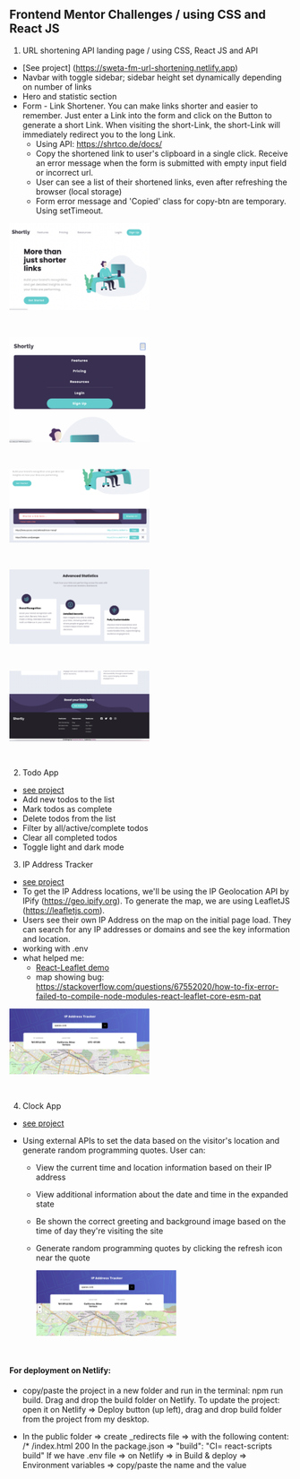 ## Frontend Mentor Challenges / using CSS and React JS

1. URL shortening API landing page / using CSS, React JS and API

- [See project] (https://sweta-fm-url-shortening.netlify.app)
- Navbar with toggle sidebar; sidebar height set dynamically depending on number of links
- Hero and statistic section
- Form - Link Shortener. You can make links shorter and easier to remember. Just enter a Link into the form and click on the Button to generate a short Link. When visiting the short-Link, the short-Link will immediately redirect you to the long Link.
  - Using API: https://shrtco.de/docs/
  - Copy the shortened link to user's clipboard in a single click. Receive an error message when the form is submitted with empty input field or incorrect url.
  - User can see a list of their shortened links, even after refreshing the browser (local storage)
  - Form error message and 'Copied' class for copy-btn are temporary. Using setTimeout.

<p align-items: center>
    <img src='readme-images/Screenshot-url-shortening-01.png' width='250'>
</p>
<br/>

<p align-items: center>
    <img src='readme-images/Screenshot-url-shortening-02.png' width='250'>
</p>
<br/>

<p align-items: center>
    <img src='readme-images/Screenshot-url-shortening-03.png' width='250'>
</p>
<br/>

<p align-items: center>
    <img src='readme-images/Screenshot-url-shortening-04.png' width='250'>
</p>
<br/>

<p align-items: center>
    <img src='readme-images/Screenshot-url-shortening-05.png' width='250'>
</p>
<br/>

2. Todo App

- [see project](https://sweta-todo-app.netlify.app)
- Add new todos to the list
- Mark todos as complete
- Delete todos from the list
- Filter by all/active/complete todos
- Clear all completed todos
- Toggle light and dark mode

3. IP Address Tracker

- [see project](https://sweta-fm-ip-tracker.netlify.app)
- To get the IP Address locations, we'll be using the IP Geolocation API by IPify (https://geo.ipify.org). To generate the map, we are using LeafletJS (https://leafletjs.com).
- Users see their own IP Address on the map on the initial page load. They can search for any IP addresses or domains and see the key information and location.
- working with .env
- what helped me:
  - [React-Leaflet demo](https://www.youtube.com/watch?v=290VgjkLong)
  - map showing bug: https://stackoverflow.com/questions/67552020/how-to-fix-error-failed-to-compile-node-modules-react-leaflet-core-esm-pat

<p align-items: center>
    <img src='readme-images/Screenshot-api-tracker-01.png' width='250'>
</p>
<br/>

4. Clock App

- [see project]()
- Using external APIs to set the data based on the visitor's location and generate random programming quotes. User can:

  - View the current time and location information based on their IP address
  - View additional information about the date and time in the expanded state
  - Be shown the correct greeting and background image based on the time of day they're visiting the site
  - Generate random programming quotes by clicking the refresh icon near the quote

    <p align-items: center>
      <img src='readme-images/Screenshot-api-tracker-01.png' width='250'>
  </p>
  <br/>

#### For deployment on Netlify:

- copy/paste the project in a new folder and run in the terminal: npm run build. Drag and drop the build folder on Netlify. To update the project: open it on Netlify => Deploy button (up left), drag and drop build folder from the project from my desktop.

- In the public folder => create \_redirects file => with the following content: /\* /index.html 200
  In the package.json => "build": "CI= react-scripts build"
  If we have .env file => on Netlify => in Build & deploy => Environment variables => copy/paste the name and the value
